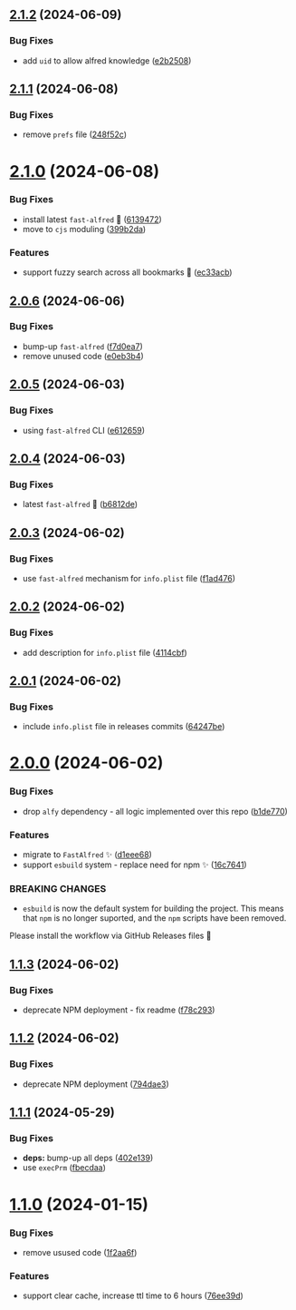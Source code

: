 ## [2.1.2](https://github.com/Avivbens/alfred-search-bookmark/compare/v2.1.1...v2.1.2) (2024-06-09)


### Bug Fixes

* add `uid` to allow alfred knowledge ([e2b2508](https://github.com/Avivbens/alfred-search-bookmark/commit/e2b250889fbaed4a6861a0d5614f9aae5ee38b32))

## [2.1.1](https://github.com/Avivbens/alfred-search-bookmark/compare/v2.1.0...v2.1.1) (2024-06-08)


### Bug Fixes

* remove `prefs` file ([248f52c](https://github.com/Avivbens/alfred-search-bookmark/commit/248f52c51fcd8e05baa0cc7b40045b63713be25c))

# [2.1.0](https://github.com/Avivbens/alfred-search-bookmark/compare/v2.0.6...v2.1.0) (2024-06-08)


### Bug Fixes

* install latest `fast-alfred` 🥷 ([6139472](https://github.com/Avivbens/alfred-search-bookmark/commit/61394723514a80f12b6e89392557754cdc328d0d))
* move to `cjs` moduling ([399b2da](https://github.com/Avivbens/alfred-search-bookmark/commit/399b2da48e596e2cd3abf5491a2948ae20bd10ab))


### Features

* support fuzzy search across all bookmarks 🥷 ([ec33acb](https://github.com/Avivbens/alfred-search-bookmark/commit/ec33acb52f476834547e9094ea17efbfa8eb49c1))

## [2.0.6](https://github.com/Avivbens/alfred-search-bookmark/compare/v2.0.5...v2.0.6) (2024-06-06)


### Bug Fixes

* bump-up `fast-alfred` ([f7d0ea7](https://github.com/Avivbens/alfred-search-bookmark/commit/f7d0ea7fad1d7a90e706e9bdcaf13a54e0636682))
* remove unused code ([e0eb3b4](https://github.com/Avivbens/alfred-search-bookmark/commit/e0eb3b4181e6faa8058f29a82e7421a8519227b9))

## [2.0.5](https://github.com/Avivbens/alfred-search-bookmark/compare/v2.0.4...v2.0.5) (2024-06-03)


### Bug Fixes

* using `fast-alfred` CLI ([e612659](https://github.com/Avivbens/alfred-search-bookmark/commit/e6126590c20585faa2fc1ee9187414c99bc5ac36))

## [2.0.4](https://github.com/Avivbens/alfred-search-bookmark/compare/v2.0.3...v2.0.4) (2024-06-03)


### Bug Fixes

* latest `fast-alfred` 🥷 ([b6812de](https://github.com/Avivbens/alfred-search-bookmark/commit/b6812dee8a8ed136f896ab9b303e50f66c0b279e))

## [2.0.3](https://github.com/Avivbens/alfred-search-bookmark/compare/v2.0.2...v2.0.3) (2024-06-02)


### Bug Fixes

* use `fast-alfred` mechanism for `info.plist` file ([f1ad476](https://github.com/Avivbens/alfred-search-bookmark/commit/f1ad476a5293d5c0b338da8fae7d9b24da4f00bf))

## [2.0.2](https://github.com/Avivbens/alfred-search-bookmark/compare/v2.0.1...v2.0.2) (2024-06-02)


### Bug Fixes

* add description for `info.plist` file ([4114cbf](https://github.com/Avivbens/alfred-search-bookmark/commit/4114cbf042b0aae637ffa1b7528d8b7a2b5d945c))

## [2.0.1](https://github.com/Avivbens/alfred-search-bookmark/compare/v2.0.0...v2.0.1) (2024-06-02)


### Bug Fixes

* include `info.plist` file in releases commits ([64247be](https://github.com/Avivbens/alfred-search-bookmark/commit/64247bee1a9ce43c48fff80fd5e171d9c6279663))

# [2.0.0](https://github.com/Avivbens/alfred-search-bookmark/compare/v1.1.3...v2.0.0) (2024-06-02)


### Bug Fixes

* drop `alfy` dependency - all logic implemented over this repo ([b1de770](https://github.com/Avivbens/alfred-search-bookmark/commit/b1de77047bd0981a5a72851b569c37b3fda9a44a))


### Features

* migrate to `FastAlfred` ✨ ([d1eee68](https://github.com/Avivbens/alfred-search-bookmark/commit/d1eee6843e5315dbfc566b5da0c492c00a929792))
* support `esbuild` system - replace need for npm ✨ ([16c7641](https://github.com/Avivbens/alfred-search-bookmark/commit/16c7641b106acb52f0d4743692e951f83365bccf))


### BREAKING CHANGES

* `esbuild` is now the default system for building the project.
This means that `npm` is no longer suported, and the `npm` scripts have been removed.

Please install the workflow via GitHub Releases files 🥷

## [1.1.3](https://github.com/Avivbens/alfred-search-bookmark/compare/v1.1.2...v1.1.3) (2024-06-02)

### Bug Fixes

-   deprecate NPM deployment - fix readme ([f78c293](https://github.com/Avivbens/alfred-search-bookmark/commit/f78c29376c80af2a8e7a11abdb6380531a16266e))

## [1.1.2](https://github.com/Avivbens/alfred-search-bookmark/compare/v1.1.1...v1.1.2) (2024-06-02)

### Bug Fixes

-   deprecate NPM deployment ([794dae3](https://github.com/Avivbens/alfred-search-bookmark/commit/794dae34b4483dfdbe45ef4f190784db02392643))

## [1.1.1](https://github.com/Avivbens/alfred-search-bookmark/compare/v1.1.0...v1.1.1) (2024-05-29)

### Bug Fixes

-   **deps:** bump-up all deps ([402e139](https://github.com/Avivbens/alfred-search-bookmark/commit/402e139a5c2688c3579f144efe7cacce2200f56e))
-   use `execPrm` ([fbecdaa](https://github.com/Avivbens/alfred-search-bookmark/commit/fbecdaa44f142ea5178418b68ce8ab3e8713da8f))

# [1.1.0](https://github.com/Avivbens/alfred-search-bookmark/compare/v1.0.6...v1.1.0) (2024-01-15)

### Bug Fixes

-   remove usused code ([1f2aa6f](https://github.com/Avivbens/alfred-search-bookmark/commit/1f2aa6f0622353fc542f3df24b0a542d9d4a1fd7))

### Features

-   support clear cache, increase ttl time to 6 hours ([76ee39d](https://github.com/Avivbens/alfred-search-bookmark/commit/76ee39df0bbd0bc85fbb5df8337aed46b62fb2af))
